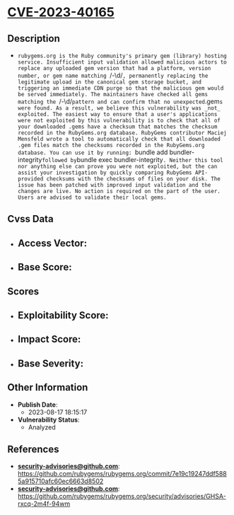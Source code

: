 
# [CVE-2023-40165](https://cve.mitre.org/cgi-bin/cvename.cgi?name=CVE-2023-40165)

## Description

- `rubygems.org is the Ruby community's primary gem (library) hosting service. Insufficient input validation allowed malicious actors to replace any uploaded gem version that had a platform, version number, or gem name matching `/-\d/`, permanently replacing the legitimate upload in the canonical gem storage bucket, and triggering an immediate CDN purge so that the malicious gem would be served immediately. The maintainers have checked all gems matching the `/-\d/` pattern and can confirm that no unexpected `.gem`s were found. As a result, we believe this vulnerability was _not_ exploited. The easiest way to ensure that a user's applications were not exploited by this vulnerability is to check that all of your downloaded .gems have a checksum that matches the checksum recorded in the RubyGems.org database. RubyGems contributor Maciej Mensfeld wrote a tool to automatically check that all downloaded .gem files match the checksums recorded in the RubyGems.org database. You can use it by running: `bundle add bundler-integrity` followed by `bundle exec bundler-integrity`. Neither this tool nor anything else can prove you were not exploited, but the can assist your investigation by quickly comparing RubyGems API-provided checksums with the checksums of files on your disk. The issue has been patched with improved input validation and the changes are live. No action is required on the part of the user. Users are advised to validate their local gems.`

## Cvss Data

- **Access Vector**:
  - 
- **Base Score**:
  - 

## Scores

- **Exploitability Score**:
  - 
- **Impact Score**:
  - 
- **Base Severity**:
  - 

## Other Information

- **Publish Date**:
  - 2023-08-17 18:15:17
- **Vulnerability Status**:
  - Analyzed

## References

- **security-advisories@github.com**: https://github.com/rubygems/rubygems.org/commit/7e19c19247ddf5885a915710afc60ec6663d8502
- **security-advisories@github.com**: https://github.com/rubygems/rubygems.org/security/advisories/GHSA-rxcq-2m4f-94wm
